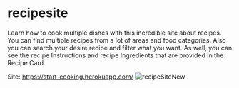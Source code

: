 # recipesite
Learn how to cook multiple dishes with this incredible site about recipes. You can find multiple recipes from a lot of areas and food categories. Also you can search your desire
recipe and filter what you want. As well, you can see the recipe Instructions and recipe Ingredients that are provided in the Recipe Card.

Site:
https://start-cooking.herokuapp.com/
![recipeSiteNew](https://user-images.githubusercontent.com/56965182/203215560-8f84fa09-cbfb-461a-b022-db5a62426c10.png)
